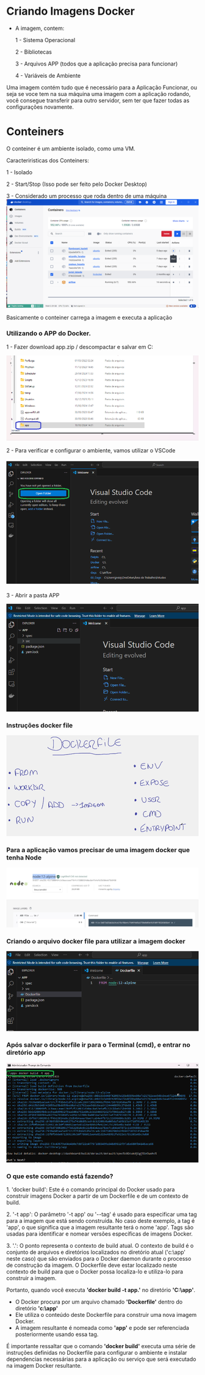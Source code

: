 # Criando Imagens Docker

- A imagem, contem:

  <p>1 - Sistema Operacional</p>
  <p>2 - Bibliotecas</p>
  <p>3 - Arquivos APP (todos que a aplicação precisa para funcionar)</p>
  <p>4 - Variáveis de Ambiente</p>

Uma imagem contém tudo que é necessário para a Aplicação Funcionar, ou seja se voce tem na sua máquina uma imagem com a aplicação rodando, você consegue transferir para outro servidor, sem ter que fazer todas as configurações novamente.

# Conteiners

O conteiner é um ambiente isolado, como uma VM.

Caracteriristicas dos Conteiners:

<p>1 - Isolado</p>
<p>2 - Start/Stop (Isso pode ser feito pelo Docker Desktop)</p>
<p>3 - Considerado um processo que roda dentro de uma máquina

<img src="https://github.com/JosiTubaroski/Criando-Imagens-Docker/blob/main/Img/01_Start_Stop_Conteiners.png">

Basicamente o conteiner carrega a imagem e executa a aplicação

### Utilizando o APP do Docker.

<p> 1 - Fazer download app.zip / descompactar e salvar em C:</p>

<img src="https://github.com/JosiTubaroski/Criando-Imagens-Docker/blob/main/Img/02_Baixar_app.png">

<p> 2 - Para verificar e configurar o ambiente, vamos utilizar o VSCode </p>

<img src="https://github.com/JosiTubaroski/Criando-Imagens-Docker/blob/main/Img/05_Open_Folder.png">

<p> 3 - Abrir a pasta APP </p>

<img src="https://github.com/JosiTubaroski/Criando-Imagens-Docker/blob/main/Img/04_Selecionar_App.png">

### Instruções docker file

<img src="https://github.com/JosiTubaroski/Criando-Imagens-Docker/blob/main/Img/06_Instrucoes_Docker_File.png">

### Para a aplicação vamos precisar de uma imagem docker que tenha Node

<img src="https://github.com/JosiTubaroski/Criando-Imagens-Docker/blob/main/Img/07_Utilizando_Node_Alpine.png">

### Criando o arquivo docker file para utilizar a imagem docker

<img src="https://github.com/JosiTubaroski/Criando-Imagens-Docker/blob/main/Img/09_Ambiente_Docker.png">

### Após salvar o dockerfile ir para o Terminal (cmd), e entrar no diretório app

<img src="https://github.com/JosiTubaroski/Criando-Imagens-Docker/blob/main/Img/10_build.png">

### O que este comando está fazendo?

<p>1. 'docker build': Este é o comando principal do Docker usado para construir imagens Docker a partir de um Dockerfile e de um contexto de build.</p>
<p>2. '-t app': O parâmetro '-t app' ou '--tag' é usado para especificar uma tag para a imagem que está sendo construída. No caso deste exemplo, a tag é 'app',
o que significa que a imagem resultante terá o nome 'app'. Tags são usadas para identificar e nomear versões específicas de imagens Docker.</p>
<p>3. '.': O ponto representa o contexto de build atual. O contexto de build é o conjunto de arquivos e diretórios localizados no diretório atual ('c:\app' neste caso)
que são enviados para o Docker daemon durante o processo de construção da imagem. O Dockerfile deve estar localizado neste contexto de build para que o Docker possa localiza-lo 
e utiliza-lo para construir a imagem.</p>

Portanto, quando você executa <b>'docker build -t app.'</b> no diretório <b>'C:\app'</b>.

 - O Docker procura por um arquivo chamado <b>'Dockerfile'</b> dentro do diretório <b>'c:\app'</b>
 - Ele utiliza o conteúdo deste Dockerfile para construir uma nova imagem Docker.
 - A imagem resultante é nomeada como <b>'app'</b> e pode ser referenciada posteriormente usando essa tag.

É importante ressaltar que o comando <b>'docker build'</b> executa uma série de instruções definidas no Dockerfile para configurar o ambiente e instalar dependencias necessárias
para a aplicação ou serviço que será executado na imagem Docker resultante.












